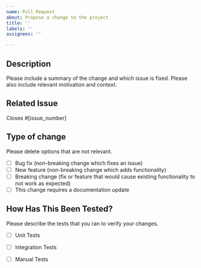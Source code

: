 ```yaml
---
name: Pull Request
about: Propose a change to the project
title: ''
labels: ''
assignees: ''

---
```


## Description

Please include a summary of the change and which issue is fixed. Please also include relevant motivation and context.

## Related Issue

Closes #[issue_number]

## Type of change

Please delete options that are not relevant.

- [ ] Bug fix (non-breaking change which fixes an issue)
- [ ] New feature (non-breaking change which adds functionality)
- [ ] Breaking change (fix or feature that would cause existing functionality to not work as expected)
- [ ] This change requires a documentation update

## How Has This Been Tested?

Please describe the tests that you ran to verify your changes.

- [ ] Unit Tests
- [ ] Integration Tests
- [ ] Manual Tests

